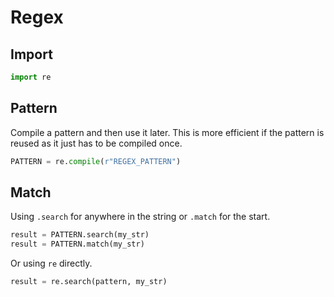 # Regex


## Import

```python
import re
```

## Pattern

Compile a pattern and then use it later. This is more efficient if the pattern is reused as it just has to be compiled once.

```python
PATTERN = re.compile(r"REGEX_PATTERN")
```


## Match

Using `.search` for anywhere in the string or `.match` for the start.

```python
result = PATTERN.search(my_str)
result = PATTERN.match(my_str)
```

Or using `re` directly.

```python
result = re.search(pattern, my_str)
```
